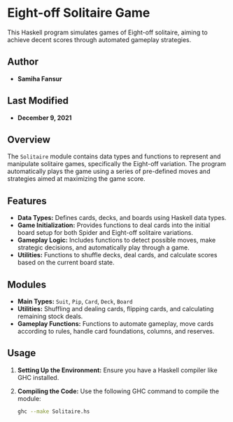 # Eight-off Solitaire Game

This Haskell program simulates games of Eight-off solitaire, aiming to achieve decent scores through automated gameplay strategies.

## Author

- **Samiha Fansur**

## Last Modified

- **December 9, 2021**

## Overview

The `Solitaire` module contains data types and functions to represent and manipulate solitaire games, specifically the Eight-off variation. The program automatically plays the game using a series of pre-defined moves and strategies aimed at maximizing the game score.

## Features

- **Data Types:** Defines cards, decks, and boards using Haskell data types.
- **Game Initialization:** Provides functions to deal cards into the initial board setup for both Spider and Eight-off solitaire variations.
- **Gameplay Logic:** Includes functions to detect possible moves, make strategic decisions, and automatically play through a game.
- **Utilities:** Functions to shuffle decks, deal cards, and calculate scores based on the current board state.

## Modules

- **Main Types:** `Suit`, `Pip`, `Card`, `Deck`, `Board`
- **Utilities:** Shuffling and dealing cards, flipping cards, and calculating remaining stock deals.
- **Gameplay Functions:** Functions to automate gameplay, move cards according to rules, handle card foundations, columns, and reserves.

## Usage

1. **Setting Up the Environment:**
   Ensure you have a Haskell compiler like GHC installed.

2. **Compiling the Code:**
   Use the following GHC command to compile the module:
   ```bash
   ghc --make Solitaire.hs
